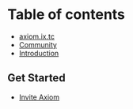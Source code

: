# Table of contents

* [axiom.ix.tc](https://axiom.ix.tc)
* [Community](https://axiom.ix.tc/discord)
* [Introduction](README.md)

## Get Started

* [Invite Axiom](get-started/invite-axiom.md)
